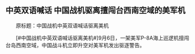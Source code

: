## 中英双语喊话 中国战机驱离擅闯台西南空域的美军机
　　原标题：中国战机中英双语喊话驱离美机

　　[#中国战机中英双语喊话驱离美机#]9月6日，一架美军P-8A海上巡逻机擅闯台岛西南空域，中国战斗机立即升空对美军机发出驱逐警告。

